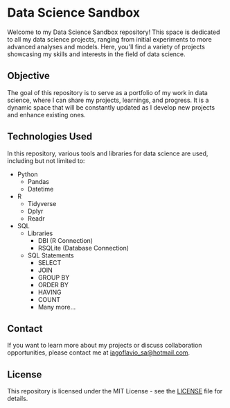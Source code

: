 # Data Science Sandbox

Welcome to my Data Science Sandbox repository! This space is dedicated to all my data science projects, ranging from initial experiments to more advanced analyses and models. Here, you'll find a variety of projects showcasing my skills and interests in the field of data science.

## Objective

The goal of this repository is to serve as a portfolio of my work in data science, where I can share my projects, learnings, and progress. It is a dynamic space that will be constantly updated as I develop new projects and enhance existing ones.

## Technologies Used

In this repository, various tools and libraries for data science are used, including but not limited to:

- Python
  - Pandas
  - Datetime
- R
  - Tidyverse
  - Dplyr
  - Readr 
- SQL
  - Libraries
    - DBI (R Connection)
    - RSQLite (Database Connection)
  - SQL Statements
    - SELECT
    - JOIN
    - GROUP BY
    - ORDER BY
    - HAVING
    - COUNT
    - Many more...

## Contact

If you want to learn more about my projects or discuss collaboration opportunities, please contact me at [iagoflavio_sa@hotmail.com](mailto:iagoflavio_sa@hotmail.com).

## License

This repository is licensed under the MIT License - see the [LICENSE](LICENSE) file for details.



